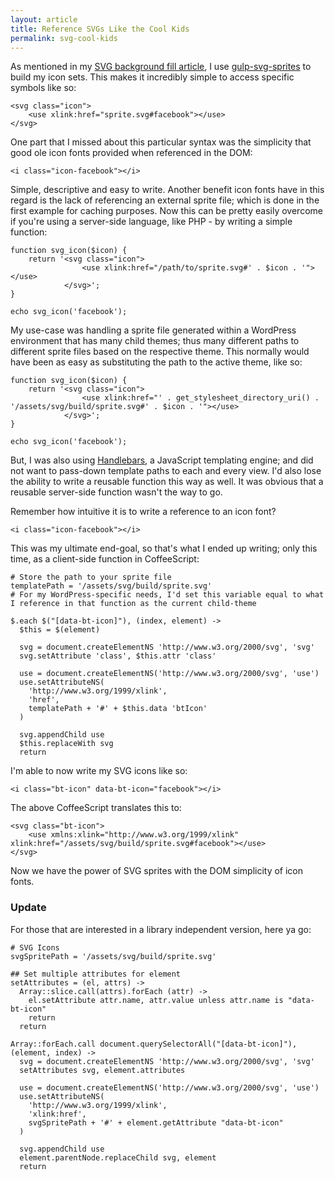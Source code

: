 ```yaml
---
layout: article
title: Reference SVGs Like the Cool Kids
permalink: svg-cool-kids
---
```


As mentioned in my [SVG background fill article](/articles/svg-background-fill), I use [gulp-svg-sprites](https://www.npmjs.org/package/gulp-svg-sprites) to build my icon sets. This makes it incredibly simple to access specific symbols like so:

    <svg class="icon">
        <use xlink:href="sprite.svg#facebook"></use>
    </svg>

One part that I missed about this particular syntax was the simplicity that good ole icon fonts provided when referenced in the DOM:

    <i class="icon-facebook"></i>

Simple, descriptive and easy to write. Another benefit icon fonts have in this regard is the lack of referencing an external sprite file; which is done in the first example for caching purposes. Now this can be pretty easily overcome if you're using a server-side language, like PHP - by writing a simple function:

    function svg_icon($icon) {
        return '<svg class="icon">
                    <use xlink:href="/path/to/sprite.svg#' . $icon . '"></use>
                </svg>';
    }

    echo svg_icon('facebook');

My use-case was handling a sprite file generated within a WordPress environment that has many child themes; thus many different paths to different sprite files based on the respective theme. This normally would have been as easy as substituting the path to the active theme, like so:

    function svg_icon($icon) {
        return '<svg class="icon">
                    <use xlink:href="' . get_stylesheet_directory_uri() . '/assets/svg/build/sprite.svg#' . $icon . '"></use>
                </svg>';
    }

    echo svg_icon('facebook');

But, I was also using [Handlebars](http://handlebarsjs.com/), a JavaScript templating engine; and did not want to pass-down template paths to each and every view. I'd also lose the ability to write a reusable function this way as well. It was obvious that a reusable server-side function wasn't the way to go.

Remember how intuitive it is to write a reference to an icon font?

    <i class="icon-facebook"></i>

This was my ultimate end-goal, so that's what I ended up writing; only this time, as a client-side function in CoffeeScript:

    # Store the path to your sprite file
    templatePath = '/assets/svg/build/sprite.svg'
    # For my WordPress-specific needs, I'd set this variable equal to what I reference in that function as the current child-theme

    $.each $("[data-bt-icon]"), (index, element) ->
      $this = $(element)

      svg = document.createElementNS 'http://www.w3.org/2000/svg', 'svg'
      svg.setAttribute 'class', $this.attr 'class'

      use = document.createElementNS('http://www.w3.org/2000/svg', 'use')
      use.setAttributeNS(
        'http://www.w3.org/1999/xlink',
        'href',
        templatePath + '#' + $this.data 'btIcon'
      )

      svg.appendChild use
      $this.replaceWith svg
      return

I'm able to now write my SVG icons like so:

    <i class="bt-icon" data-bt-icon="facebook"></i>

The above CoffeeScript translates this to:

    <svg class="bt-icon">
        <use xmlns:xlink="http://www.w3.org/1999/xlink" xlink:href="/assets/svg/build/sprite.svg#facebook"></use>
    </svg>

Now we have the power of SVG sprites with the DOM simplicity of icon fonts.

### Update

For those that are interested in a library independent version, here ya go:

    # SVG Icons
    svgSpritePath = '/assets/svg/build/sprite.svg'

    ## Set multiple attributes for element
    setAttributes = (el, attrs) ->
      Array::slice.call(attrs).forEach (attr) ->
        el.setAttribute attr.name, attr.value unless attr.name is "data-bt-icon"
        return
      return

    Array::forEach.call document.querySelectorAll("[data-bt-icon]"), (element, index) ->
      svg = document.createElementNS 'http://www.w3.org/2000/svg', 'svg'
      setAttributes svg, element.attributes

      use = document.createElementNS('http://www.w3.org/2000/svg', 'use')
      use.setAttributeNS(
        'http://www.w3.org/1999/xlink',
        'xlink:href',
        svgSpritePath + '#' + element.getAttribute "data-bt-icon"
      )

      svg.appendChild use
      element.parentNode.replaceChild svg, element
      return
